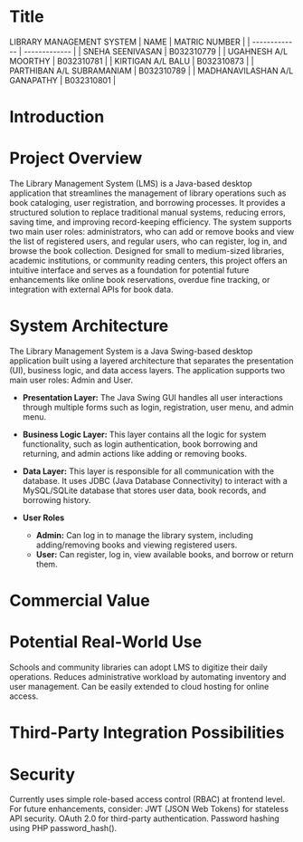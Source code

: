 # Title
LIBRARY MANAGEMENT SYSTEM
| NAME  | MATRIC NUMBER |
| ------------- | ------------- |
| SNEHA SEENIVASAN  | B032310779  |
| UGAHNESH A/L MOORTHY  | B032310781  |
| KIRTIGAN A/L BALU  | B032310873  |
| PARTHIBAN A/L SUBRAMANIAM  | B032310789  |
| MADHANAVILASHAN A/L GANAPATHY  | B032310801  |

# Introduction
# Project Overview
The Library Management System (LMS) is a Java-based desktop application that streamlines the management of library operations such as book cataloging, user registration, and borrowing processes. It provides a structured solution to replace traditional manual systems, reducing errors, saving time, and improving record-keeping efficiency. The system supports two main user roles: administrators, who can add or remove books and view the list of registered users, and regular users, who can register, log in, and browse the book collection. Designed for small to medium-sized libraries, academic institutions, or community reading centers, this project offers an intuitive interface and serves as a foundation for potential future enhancements like online book reservations, overdue fine tracking, or integration with external APIs for book data.

# System Architecture
The Library Management System is a Java Swing-based desktop application built using a layered architecture that separates the presentation (UI), business logic, and data access layers. The application supports two main user roles: Admin and User.

- **Presentation Layer:**
  The Java Swing GUI handles all user interactions through multiple forms such as login, registration, user menu, and admin menu.

- **Business Logic Layer:** This layer contains all the logic for system functionality, such as login authentication, book borrowing and returning, and admin actions like adding or removing books.

- **Data Layer:**
  This layer is responsible for all communication with the database. It uses JDBC (Java Database Connectivity) to interact with a MySQL/SQLite database that stores user data, book records, and borrowing history.

- **User Roles**
  - **Admin:** Can log in to manage the library system, including adding/removing books and viewing registered users.
  - **User:** Can register, log in, view available books, and borrow or return them.

# Commercial Value
# Potential Real-World Use
Schools and community libraries can adopt LMS to digitize their daily operations.
Reduces administrative workload by automating inventory and user management.
Can be easily extended to cloud hosting for online access.

# Third-Party Integration Possibilities

# Security
Currently uses simple role-based access control (RBAC) at frontend level.
For future enhancements, consider:
JWT (JSON Web Tokens) for stateless API security.
OAuth 2.0 for third-party authentication.
Password hashing using PHP password_hash().
